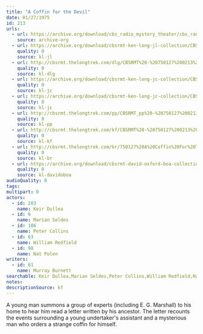 ```yaml
---
title: "A Coffin for the Devil"
date: 01/27/1975
id: 213
urls: 
  - url: https://archive.org/download/cbs_radio_mystery_theater/cbs_radio_mystery_theater-0201-0250.zip/cbs_radio_mystery_theater-0201-0250%2Fcbsrmt_0213_a_coffin_for_the_devil.mp3
    source: archive-org
  - url: https://archive.org/download/cbsrmt-ken-long-jl-collection/CBSRMT - 750127 0213 A Coffin For The Devil_jl.mp3
    quality: 0
    source: kl-jl
  - url: http://cbsrmt.thelongtrek.com/dlg/CBSRMT%20-%20750127%200213%20A%20Coffin%20for%20the%20Devil.mp3
    quality: 0
    source: kl-dlg
  - url: https://archive.org/download/cbsrmt-ken-long-jc-collection/CBSRMT - 750127 0213 Coffin For The Devil vbr kb_jc.mp3
    quality: 0
    source: kl-jc
  - url: https://archive.org/download/cbsrmt-ken-long-jc-collection/CBSRMT - 750127 0213 Coffin for the Devil vbr fb2_jc.mp3
    quality: 0
    source: kl-jc
  - url: http://cbsrmt.thelongtrek.com/pp/CBSRMT_pp%20-%20750127%200213%20A%20Coffin%20for%20the%20Devil.mp3
    quality: 0
    source: kl-pp
  - url: http://cbsrmt.thelongtrek.com/kf/CBSRMT%20-%20750127%200213%20A%20Coffin%20For%20The%20Devil_kf.mp3
    quality: 0
    source: kl-kf
  - url: http://cbsrmt.thelongtrek.com/br/750127%20A%20Coffin%20For%20The%20Devil%20-%20WOR.mp3
    quality: 0
    source: kl-br
  - url: https://archive.org/download/cbsrmt-david-oxford-boa-collection/CBSRMT-750127-0213-A-Coffin-For-The-Devil-(64-44)_kf-{BoA}.mp3
    quality: 0
    source: kl-davidoboa
audioQuality: 0
tags: 
multipart: 0
actors:  
  - id: 203
    name: Keir Dullea  
  - id: 6
    name: Marian Seldes  
  - id: 186
    name: Peter Collins  
  - id: 63
    name: William Redfield  
  - id: 98
    name: Nat Polen
writers:  
  - id: 61
    name: Murray Burnett
searchable: Keir Dullea,Marian Seldes,Peter Collins,William Redfield,Nat Polen Murray Burnett
notes: 
descriptionSource: kf
---
```

A young man summons a group of experts (including E. G. Marshall) to his home to hear him read a letter written by his ancestor. The letter recounts the events surrounding a young undertaker's assistant and a mysterious man who orders a strange coffin for himself.